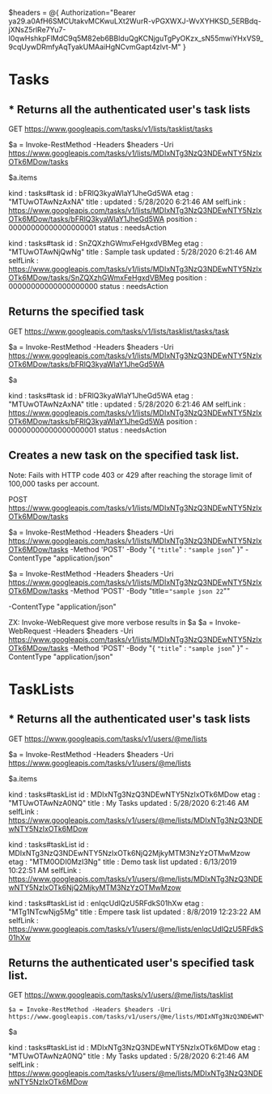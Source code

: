 $headers = @{ Authorization="Bearer ya29.a0AfH6SMCUtakvMCKwuLXt2WurR-vPGXWXJ-WvXYHKSD_5ERBdq-jXNsZ5rlRe7Yu7-I0qwHshkpFlMdC9q5M82eb6BBlduQgKCNjguTgPyOKzx_sN55mwiYHxVS9_9cqUywDRmfyAqTyakUMAaiHgNCvmGapt4zlvt-M" }

# Tasks

## * Returns all the authenticated user's task lists

GET
https://www.googleapis.com/tasks/v1/lists/tasklist/tasks

$a = Invoke-RestMethod -Headers $headers -Uri https://www.googleapis.com/tasks/v1/lists/MDIxNTg3NzQ3NDEwNTY5NzIxOTk6MDow/tasks

$a.items

kind     : tasks#task
id       : bFRlQ3kyaWlaY1JheGd5WA
etag     : "MTUwOTAwNzAxNA"
title    :
updated  : 5/28/2020 6:21:46 AM
selfLink : https://www.googleapis.com/tasks/v1/lists/MDIxNTg3NzQ3NDEwNTY5NzIxOTk6MDow/tasks/bFRlQ3kyaWlaY1JheGd5WA
position : 00000000000000000001
status   : needsAction

kind     : tasks#task
id       : SnZQXzhGWmxFeHgxdVBMeg
etag     : "MTUwOTAwNjQwNg"
title    : Sample task
updated  : 5/28/2020 6:21:46 AM
selfLink : https://www.googleapis.com/tasks/v1/lists/MDIxNTg3NzQ3NDEwNTY5NzIxOTk6MDow/tasks/SnZQXzhGWmxFeHgxdVBMeg
position : 00000000000000000000
status   : needsAction


## Returns the specified task

GET 
https://www.googleapis.com/tasks/v1/lists/tasklist/tasks/task



$a = Invoke-RestMethod -Headers $headers -Uri https://www.googleapis.com/tasks/v1/lists/MDIxNTg3NzQ3NDEwNTY5NzIxOTk6MDow/tasks/bFRlQ3kyaWlaY1JheGd5WA

$a

kind     : tasks#task
id       : bFRlQ3kyaWlaY1JheGd5WA
etag     : "MTUwOTAwNzAxNA"
title    :
updated  : 5/28/2020 6:21:46 AM
selfLink : https://www.googleapis.com/tasks/v1/lists/MDIxNTg3NzQ3NDEwNTY5NzIxOTk6MDow/tasks/bFRlQ3kyaWlaY1JheGd5WA
position : 00000000000000000001
status   : needsAction


## Creates a new task on the specified task list. 

Note: Fails with HTTP code 403 or 429 after reaching the storage limit of 100,000 tasks per account.

POST https://www.googleapis.com/tasks/v1/lists/MDIxNTg3NzQ3NDEwNTY5NzIxOTk6MDow/tasks

$a = Invoke-RestMethod -Headers $headers -Uri https://www.googleapis.com/tasks/v1/lists/MDIxNTg3NzQ3NDEwNTY5NzIxOTk6MDow/tasks -Method 'POST' -Body "{ `"title`" : `"sample json`" }" -ContentType "application/json"


$a = Invoke-RestMethod -Headers $headers -Uri https://www.googleapis.com/tasks/v1/lists/MDIxNTg3NzQ3NDEwNTY5NzIxOTk6MDow/tasks -Method 'POST' -Body "title=`"sample json 22`""

 -ContentType "application/json"



ZX: Invoke-WebRequest give more verbose results in $a
$a = Invoke-WebRequest -Headers $headers -Uri https://www.googleapis.com/tasks/v1/lists/MDIxNTg3NzQ3NDEwNTY5NzIxOTk6MDow/tasks -Method 'POST' -Body "{ `"title`" : `"sample json`" }" -ContentType "application/json"















# TaskLists

## * Returns all the authenticated user's task lists

GET https://www.googleapis.com/tasks/v1/users/@me/lists

$a = Invoke-RestMethod -Headers $headers -Uri https://www.googleapis.com/tasks/v1/users/@me/lists

$a.items

kind     : tasks#taskList
id       : MDIxNTg3NzQ3NDEwNTY5NzIxOTk6MDow
etag     : "MTUwOTAwNzA0NQ"
title    : My Tasks
updated  : 5/28/2020 6:21:46 AM
selfLink : https://www.googleapis.com/tasks/v1/users/@me/lists/MDIxNTg3NzQ3NDEwNTY5NzIxOTk6MDow

kind     : tasks#taskList
id       : MDIxNTg3NzQ3NDEwNTY5NzIxOTk6NjQ2MjkyMTM3NzYzOTMwMzow
etag     : "MTM0ODI0MzI3Ng"
title    : Demo task list
updated  : 6/13/2019 10:22:51 AM
selfLink : https://www.googleapis.com/tasks/v1/users/@me/lists/MDIxNTg3NzQ3NDEwNTY5NzIxOTk6NjQ2MjkyMTM3NzYzOTMwMzow

kind     : tasks#taskList
id       : enlqcUdlQzU5RFdkS01hXw
etag     : "MTg1NTcwNjg5Mg"
title    : Empere task list
updated  : 8/8/2019 12:23:22 AM
selfLink : https://www.googleapis.com/tasks/v1/users/@me/lists/enlqcUdlQzU5RFdkS01hXw



## Returns the authenticated user's specified task list.

GET https://www.googleapis.com/tasks/v1/users/@me/lists/tasklist

```
$a = Invoke-RestMethod -Headers $headers -Uri https://www.googleapis.com/tasks/v1/users/@me/lists/MDIxNTg3NzQ3NDEwNTY5NzIxOTk6MDow
```

$a

kind     : tasks#taskList
id       : MDIxNTg3NzQ3NDEwNTY5NzIxOTk6MDow
etag     : "MTUwOTAwNzA0NQ"
title    : My Tasks
updated  : 5/28/2020 6:21:46 AM
selfLink : https://www.googleapis.com/tasks/v1/users/@me/lists/MDIxNTg3NzQ3NDEwNTY5NzIxOTk6MDow


